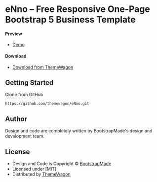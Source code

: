 # eNno – Free Responsive One-Page Bootstrap 5 Business Template

#### Preview

 - [Demo](https://themewagon.github.io/eNno/)

#### Download
 - [Download from ThemeWagon](https://themewagon.com/themes/enno/)
 
 
## Getting Started

Clone from GitHub 
```
https://github.com/themewagon/eNno.git
```

## Author

Design and code are completely written by BootstrapMade's design and development team.  


## License

 - Design and Code is Copyright &copy; [BootstrapMade](https://bootstrapmade.com/)
 - Licensed under [MIT]
 - Distributed by [ThemeWagon](https://themewagon.com)



